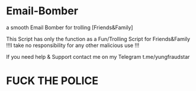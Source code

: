 # Email-Bomber
a smooth Email Bomber for trolling [Friends&amp;Family]


This Script has only the function as a Fun/Trolling Script for Friends&Family
!!!I take no responsibility for any other malicious use !!!

If you need help & Support contact me on my Telegram
t.me/yungfraudstar



# FUCK THE POLICE
